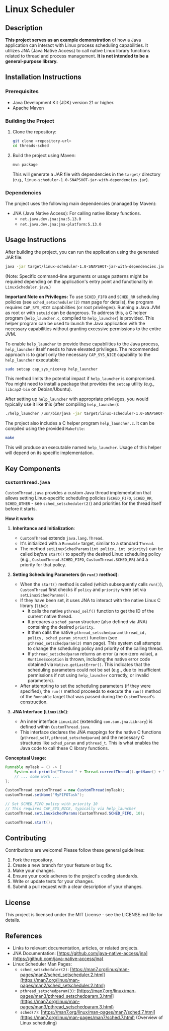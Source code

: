 # Linux Scheduler

## Description

**This project serves as an example demonstration** of how a Java application can interact with Linux process scheduling capabilities. It utilizes JNA (Java Native Access) to call native Linux library functions related to thread and process management. **It is not intended to be a general-purpose library.**

## Installation Instructions

### Prerequisites

*   Java Development Kit (JDK) version 21 or higher.
*   Apache Maven

### Building the Project

1.  Clone the repository:

    ```bash
    git clone <repository-url>
    cd threads-sched
    ```

2.  Build the project using Maven:

    ```bash
    mvn package
    ```

    This will generate a JAR file with dependencies in the `target/` directory (e.g., `linux-scheduler-1.0-SNAPSHOT-jar-with-dependencies.jar`).

### Dependencies

The project uses the following main dependencies (managed by Maven):

*   JNA (Java Native Access): For calling native library functions.
    *   `net.java.dev.jna:jna:5.13.0`
    *   `net.java.dev.jna:jna-platform:5.13.0`

## Usage Instructions

After building the project, you can run the application using the generated JAR file:

```bash
java -jar target/linux-scheduler-1.0-SNAPSHOT-jar-with-dependencies.jar
```

(Note: Specific command-line arguments or usage patterns might be required depending on the application's entry point and functionality in `LinuxScheduler.java`.)

**Important Note on Privileges:** To use `SCHED_FIFO` and `SCHED_RR` scheduling policies (see `sched_setscheduler(2)` man page for details), the program requires `CAP_SYS_NICE` capabilities (or root privileges). Running a Java JVM as root or with `setuid` can be dangerous. To address this, a C helper program (`help_launcher.c`, compiled to `help_launcher`) is provided. This helper program can be used to launch the Java application with the necessary capabilities without granting excessive permissions to the entire JVM.

To enable `help_launcher` to provide these capabilities to the Java process, `help_launcher` itself needs to have elevated privileges. The recommended approach is to grant only the necessary `CAP_SYS_NICE` capability to the `help_launcher` executable:

```bash
sudo setcap cap_sys_nice+ep help_launcher
```

This method limits the potential impact if `help_launcher` is compromised. You might need to install a package that provides the `setcap` utility (e.g., `libcap2-bin` on Debian/Ubuntu).

After setting up `help_launcher` with appropriate privileges, you would typically use it like this (after compiling `help_launcher`):

```bash
./help_launcher /usr/bin/java -jar target/linux-scheduler-1.0-SNAPSHOT-jar-with-dependencies.jar [any-other-java-args]
```

The project also includes a C helper program `help_launcher.c`. It can be compiled using the provided `Makefile`:

```bash
make
```

This will produce an executable named `help_launcher`. Usage of this helper will depend on its specific implementation.

## Key Components

### `CustomThread.java`

`CustomThread.java` provides a custom Java thread implementation that allows setting Linux-specific scheduling policies (`SCHED_FIFO`, `SCHED_RR`, `SCHED_OTHER` - see `sched_setscheduler(2)`) and priorities for the thread itself before it starts.

**How it works:**

1.  **Inheritance and Initialization**:
    *   `CustomThread` extends `java.lang.Thread`.
    *   It's initialized with a `Runnable` target, similar to a standard `Thread`.
    *   The method `setLinuxSchedParams(int policy, int priority)` can be called *before* `start()` to specify the desired Linux scheduling policy (e.g., `CustomThread.SCHED_FIFO`, `CustomThread.SCHED_RR`) and a priority for that policy.

2.  **Setting Scheduling Parameters (in `run()` method)**:
    *   When the `start()` method is called (which subsequently calls `run()`), `CustomThread` first checks if `policy` and `priority` were set via `setLinuxSchedParams()`.
    *   If they have been set, it uses JNA to interact with the native Linux C library (`libc`):
        *   It calls the native `pthread_self()` function to get the ID of the current native thread.
        *   It prepares a `sched_param` structure (also defined via JNA) containing the desired `priority`.
        *   It then calls the native `pthread_setschedparam(thread_id, policy, sched_param_struct)` function (see `pthread_setschedparam(3)` man page). This system call attempts to change the scheduling policy and priority of the calling thread.
        *   If `pthread_setschedparam` returns an error (a non-zero value), a `RuntimeException` is thrown, including the native error code obtained via `Native.getLastError()`. This indicates that the scheduling parameters could not be set (e.g., due to insufficient permissions if not using `help_launcher` correctly, or invalid parameters).
    *   After attempting to set the scheduling parameters (if they were specified), the `run()` method proceeds to execute the `run()` method of the `Runnable` target that was passed during the `CustomThread`'s construction.

3.  **JNA Interface (`LinuxLibC`)**:
    *   An inner interface `LinuxLibC` (extending `com.sun.jna.Library`) is defined within `CustomThread.java`.
    *   This interface declares the JNA mappings for the native C functions (`pthread_self`, `pthread_setschedparam`) and the necessary C structures like `sched_param` and `pthread_t`. This is what enables the Java code to call these C library functions.

**Conceptual Usage:**

```java
Runnable myTask = () -> {
    System.out.println("Thread " + Thread.currentThread().getName() + " with custom scheduling executing.");
    // ... some work ...
};

CustomThread customThread = new CustomThread(myTask);
customThread.setName("MyFIFOTask");

// Set SCHED_FIFO policy with priority 10
// This requires CAP_SYS_NICE, typically via help_launcher
customThread.setLinuxSchedParams(CustomThread.SCHED_FIFO, 10);

customThread.start();
```

## Contributing

Contributions are welcome! Please follow these general guidelines:

1.  Fork the repository.
2.  Create a new branch for your feature or bug fix.
3.  Make your changes.
4.  Ensure your code adheres to the project's coding standards.
5.  Write or update tests for your changes.
6.  Submit a pull request with a clear description of your changes.

## License

This project is licensed under the MIT License - see the LICENSE.md file for details.

## References

*   Links to relevant documentation, articles, or related projects.
*   JNA Documentation: [https://github.com/java-native-access/jna](https://github.com/java-native-access/jna)
*   Linux Scheduler Man Pages:
    *   `sched_setscheduler(2)`: [https://man7.org/linux/man-pages/man2/sched_setscheduler.2.html](https://man7.org/linux/man-pages/man2/sched_setscheduler.2.html)
    *   `pthread_setschedparam(3)`: [https://man7.org/linux/man-pages/man3/pthread_setschedparam.3.html](https://man7.org/linux/man-pages/man3/pthread_setschedparam.3.html)
    *   `sched(7)`: [https://man7.org/linux/man-pages/man7/sched.7.html](https://man7.org/linux/man-pages/man7/sched.7.html) (Overview of Linux scheduling)

